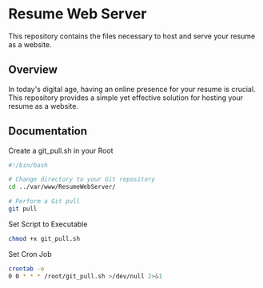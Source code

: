 # Resume Web Server

This repository contains the files necessary to host and serve your resume as a website.

## Overview

In today's digital age, having an online presence for your resume is crucial. This repository provides a simple yet effective solution for hosting your resume as a website. 

## Documentation

Create a git_pull.sh in your Root
```bash
#!/bin/bash

# Change directory to your Git repository
cd ../var/www/ResumeWebServer/

# Perform a Git pull
git pull

```
Set Script to Executable
```bash
chmod +x git_pull.sh
```

Set Cron Job

```bash
crontab -e
0 0 * * * /root/git_pull.sh >/dev/null 2>&1
```
